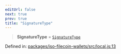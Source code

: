 ```yaml
---
editUrl: false
next: true
prev: true
title: "SignatureType"
---
```


> **SignatureType** = [`SignatureType`](/api/iso-filecoin/signature/type-aliases/signaturetype/)

Defined in: [packages/iso-filecoin-wallets/src/local.js:13](https://github.com/hugomrdias/filecoin/blob/main/packages/iso-filecoin-wallets/src/local.js#L13)
